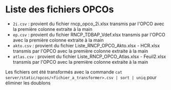 # Liste des fichiers OPCOs

- `2i.csv` : provient du fichier rncp_opco_2i.xlsx transmis par l'OPCO avec la première colonne extraite à la main
- `ep.csv` : provient du fichier RNCP_TDBAP_Vdef.xlsx transmis par l'OPCO avec la première colonne extraite à la main
- `akto.csv` : provient du fichier Liste_RNCP_OPCO_Akto.xlsx - HCR.xlsx transmis par l'OPCO avec la première colonne extraite à la main
- `atlas.csv` : provient du fichier Liste_RNCP_OPCO_Atlas.xlsx - Feuil2.xlsx transmis par l'OPCO avec la première colonne extraite à la main

Les fichiers ont été transformés avec la commande `cat server/static/opcos/<fichier_a_transformer>.csv | sort | uniq` pour éliminer les doublons
